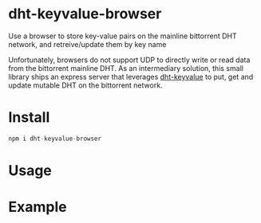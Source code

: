 # dht-keyvalue-browser
Use a browser to store key-value pairs on the mainline bittorrent DHT network, and retreive/update them by key name

Unfortunately, browsers do not support UDP to directly write or read data from the bittorrent mainline DHT. As an intermediary solution, this small library ships an express server that leverages [dht-keyvalue](https://www.npmjs.com/package/dht-keyvalue) to put, get and update mutable DHT on the bittorrent network.

# Install
```js
npm i dht-keyvalue-browser
```

# Usage

# Example
